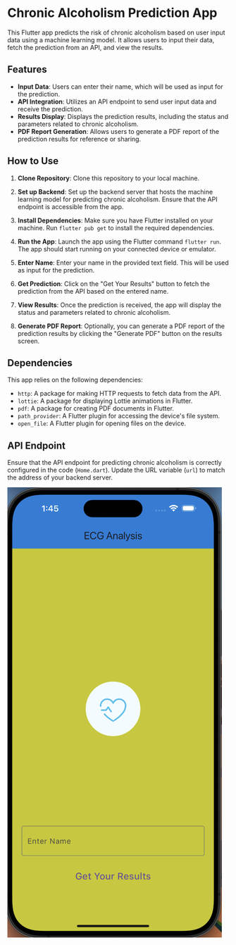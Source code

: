 # Chronic Alcoholism Prediction App

This Flutter app predicts the risk of chronic alcoholism based on user input data using a machine learning model. It allows users to input their data, fetch the prediction from an API, and view the results.

## Features

- **Input Data**: Users can enter their name, which will be used as input for the prediction.
- **API Integration**: Utilizes an API endpoint to send user input data and receive the prediction.
- **Results Display**: Displays the prediction results, including the status and parameters related to chronic alcoholism.
- **PDF Report Generation**: Allows users to generate a PDF report of the prediction results for reference or sharing.

## How to Use

1. **Clone Repository**: Clone this repository to your local machine.

2. **Set up Backend**: Set up the backend server that hosts the machine learning model for predicting chronic alcoholism. Ensure that the API endpoint is accessible from the app.

3. **Install Dependencies**: Make sure you have Flutter installed on your machine. Run `flutter pub get` to install the required dependencies.

4. **Run the App**: Launch the app using the Flutter command `flutter run`. The app should start running on your connected device or emulator.

5. **Enter Name**: Enter your name in the provided text field. This will be used as input for the prediction.

6. **Get Prediction**: Click on the "Get Your Results" button to fetch the prediction from the API based on the entered name.

7. **View Results**: Once the prediction is received, the app will display the status and parameters related to chronic alcoholism.

8. **Generate PDF Report**: Optionally, you can generate a PDF report of the prediction results by clicking the "Generate PDF" button on the results screen.

## Dependencies

This app relies on the following dependencies:

- `http`: A package for making HTTP requests to fetch data from the API.
- `lottie`: A package for displaying Lottie animations in Flutter.
- `pdf`: A package for creating PDF documents in Flutter.
- `path_provider`: A Flutter plugin for accessing the device's file system.
- `open_file`: A Flutter plugin for opening files on the device.

## API Endpoint

Ensure that the API endpoint for predicting chronic alcoholism is correctly configured in the code (`Home.dart`). Update the URL variable (`url`) to match the address of your backend server.

![Screen Shots](Image.png)